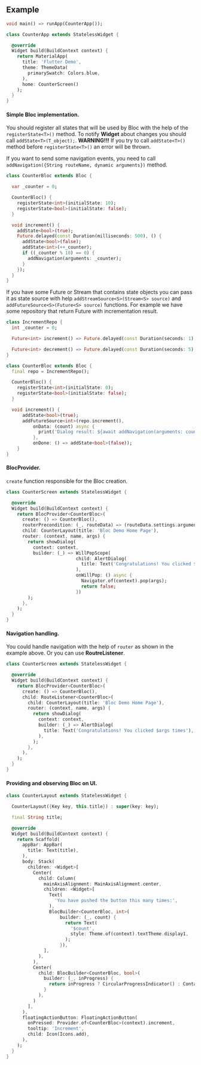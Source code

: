 ## Example

```dart
void main() => runApp(CounterApp());

class CounterApp extends StatelessWidget {

  @override
  Widget build(BuildContext context) {
    return MaterialApp(
      title: 'Flutter Demo',
      theme: ThemeData(
        primarySwatch: Colors.blue,
      ),
      home: CounterScreen()
    );
  }
}
```

#### Simple **Bloc** implementation.
You should register all states that will be used by Bloc with the help of the `registerState<T>()` method. To notify **Widget** about changes you should call `addState<T>(T_object);`. 
**WARNING!!!** If you try to call `addState<T>()` method before `registerState<T>()` an error will be thrown.

If you want to send some navigation events, you need to call `addNavigation({String routeName, dynamic arguments})` method.

```dart
class CounterBloc extends Bloc {

  var _counter = 0;

  CounterBloc() {
    registerState<int>(initialState: 10);
    registerState<bool>(initialState: false);
  }

  void increment() {
    addState<bool>(true);
    Future.delayed(const Duration(milliseconds: 500), () {
      addState<bool>(false);
      addState<int>(++_counter);
      if ((_counter % 10) == 0) {
        addNavigation(arguments: _counter);
      }
    });
  }
}
```

If you have some Future or Stream that contains state objects you can pass it as state source 
with help `addStreamSource<S>(Stream<S> source)` and `addFutureSource<S>(Future<S> source)` 
functions.
For example we have some repository that return Future with incrementation result.

```dart
class IncrementRepo {
  int _counter = 0;

  Future<int> increment() => Future.delayed(const Duration(seconds: 1), () => ++_counter);

  Future<int> decrement() => Future.delayed(const Duration(seconds: 5), () => --_counter);
} 

class CounterBloc extends Bloc {
  final repo = IncrementRepo();

  CounterBloc() {
    registerState<int>(initialState: 0);
    registerState<bool>(initialState: false);
  }

  void increment() {
      addState<bool>(true);
      addFutureSource<int>(repo.increment(),
          onData: (count) async {
            print('Dialog result: ${await addNavigation(arguments: count)}');
          },
          onDone: () => addState<bool>(false));
    }
}
```

#### **BlocProvider**. 
`create` function responsible for the Bloc creation.

```dart
class CounterScreen extends StatelessWidget {

  @override
  Widget build(BuildContext context) {
    return BlocProvider<CounterBloc>(
      create: () => CounterBloc(),
      routerPrecondition: (_, routeData) => (routeData.settings.arguments as int) % 5 == 0,
      child: CounterLayout(title: 'Bloc Demo Home Page'),
      router: (context, name, args) {
        return showDialog(
          context: context,
          builder: (_) => WillPopScope(
                          child: AlertDialog(
                            title: Text('Congratulations! You clicked $args times'),
                          ),
                          onWillPop: () async {
                            Navigator.of(context).pop(args);
                            return false;
                          })
        );
      },
    );
  }
}
```

#### Navigation handling.
You could handle navigation with the help of `router` as shown in the example above. Or you can use **RoutreListener**.

```dart
class CounterScreen extends StatelessWidget {

  @override
  Widget build(BuildContext context) {
    return BlocProvider<CounterBloc>(
      create: () => CounterBloc(),
      child: RouteListener<CounterBloc>(
        child: CounterLayout(title: 'Bloc Demo Home Page'),
        router: (context, name, args) {
          return showDialog(
            context: context,
            builder: (_) => AlertDialog(
              title: Text('Congratulations! You clicked $args times'),
            ),
          );
        },
      ),
    );
  }
}
```

#### Providing and observing **Bloc** on UI.

```dart
class CounterLayout extends StatelessWidget {

  CounterLayout({Key key, this.title}) : super(key: key);

  final String title;

  @override
  Widget build(BuildContext context) {
    return Scaffold(
      appBar: AppBar(
        title: Text(title),
      ),
      body: Stack(
        children: <Widget>[
          Center(
            child: Column(
              mainAxisAlignment: MainAxisAlignment.center,
              children: <Widget>[
                Text(
                  'You have pushed the button this many times:',
                ),
                BlocBuilder<CounterBloc, int>(
                    builder: (_, count) {
                      return Text(
                        '$count',
                        style: Theme.of(context).textTheme.display1,
                      );
                    }),
              ],
            ),
          ),
          Center(
            child: BlocBuilder<CounterBloc, bool>(
              builder: (_, inProgress) {
                return inProgress ? CircularProgressIndicator() : Container();
              }
            ),
          )
        ],
      ),
      floatingActionButton: FloatingActionButton(
        onPressed: Provider.of<CounterBloc>(context).increment,
        tooltip: 'Increment',
        child: Icon(Icons.add),
      ),
    );
  }
}
```
